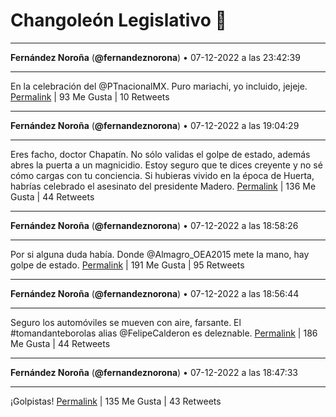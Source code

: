 # Changoleón Legislativo 🙈
*****
**Fernández Noroña** (**@fernandeznorona**) • 07-12-2022 a las 23:42:39
*****
En la celebración del ⁦@PTnacionalMX⁩. Puro mariachi, yo incluido, jejeje.
[Permalink](https://twitter.com/fernandeznorona/status/1600757735326466048) | 93 Me Gusta | 10 Retweets
*****
**Fernández Noroña** (**@fernandeznorona**) • 07-12-2022 a las 19:04:29
*****
Eres facho, doctor Chapatín. No sólo validas el golpe de estado, además abres la puerta a un magnicidio. Estoy seguro que te dices creyente y no sé cómo cargas con tu conciencia. Si hubieras vivido en la época de Huerta, habrías celebrado el asesinato del presidente Madero.
[Permalink](https://twitter.com/fernandeznorona/status/1600687730815442945) | 136 Me Gusta | 44 Retweets
*****
**Fernández Noroña** (**@fernandeznorona**) • 07-12-2022 a las 18:58:26
*****
Por si alguna duda había. Donde @Almagro_OEA2015 mete la mano, hay golpe de estado.
[Permalink](https://twitter.com/fernandeznorona/status/1600686210933878784) | 191 Me Gusta | 95 Retweets
*****
**Fernández Noroña** (**@fernandeznorona**) • 07-12-2022 a las 18:56:44
*****
Seguro los automóviles se mueven con aire, farsante. El #tomandanteborolas alias @FelipeCalderon es deleznable.
[Permalink](https://twitter.com/fernandeznorona/status/1600685781739503621) | 186 Me Gusta | 44 Retweets
*****
**Fernández Noroña** (**@fernandeznorona**) • 07-12-2022 a las 18:47:33
*****
¡Golpistas!
[Permalink](https://twitter.com/fernandeznorona/status/1600683471155785728) | 135 Me Gusta | 43 Retweets